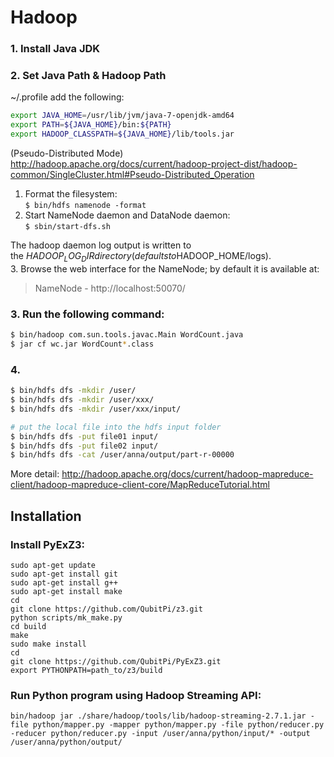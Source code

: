 # Hadoop
### 1. Install Java JDK 
### 2. Set Java Path & Hadoop Path
~/.profile add the following:
```bash
export JAVA_HOME=/usr/lib/jvm/java-7-openjdk-amd64
export PATH=${JAVA_HOME}/bin:${PATH}
export HADOOP_CLASSPATH=${JAVA_HOME}/lib/tools.jar
```

(Pseudo-Distributed Mode)<br>
http://hadoop.apache.org/docs/current/hadoop-project-dist/hadoop-common/SingleCluster.html#Pseudo-Distributed_Operation<br>
1. Format the filesystem: <br>
  `$ bin/hdfs namenode -format` <br>
2. Start NameNode daemon and DataNode daemon:<br>
  `$ sbin/start-dfs.sh`<br>

The hadoop daemon log output is written to the $HADOOP_LOG_DIR directory (defaults to$HADOOP_HOME/logs).<br>
3. Browse the web interface for the NameNode; by default it is available at:<br>

> NameNode - http://localhost:50070/<br>

### 3. Run the following command:
```bash
$ bin/hadoop com.sun.tools.javac.Main WordCount.java
$ jar cf wc.jar WordCount*.class
``` 

### 4.
```bash
$ bin/hdfs dfs -mkdir /user/
$ bin/hdfs dfs -mkdir /user/xxx/
$ bin/hdfs dfs -mkdir /user/xxx/input/

# put the local file into the hdfs input folder
$ bin/hdfs dfs -put file01 input/
$ bin/hdfs dfs -put file02 input/
$ bin/hdfs dfs -cat /user/anna/output/part-r-00000
```
More detail: http://hadoop.apache.org/docs/current/hadoop-mapreduce-client/hadoop-mapreduce-client-core/MapReduceTutorial.html


## Installation
### Install PyExZ3:
	sudo apt-get update
	sudo apt-get install git
	sudo apt-get install g++
	sudo apt-get install make
	cd
	git clone https://github.com/QubitPi/z3.git
	python scripts/mk_make.py
	cd build
	make
	sudo make install
	cd
	git clone https://github.com/QubitPi/PyExZ3.git
	export PYTHONPATH=path_to/z3/build

### Run Python program using Hadoop Streaming API: 
	bin/hadoop jar ./share/hadoop/tools/lib/hadoop-streaming-2.7.1.jar -file python/mapper.py -mapper python/mapper.py -file python/reducer.py -reducer python/reducer.py -input /user/anna/python/input/* -output /user/anna/python/output/
